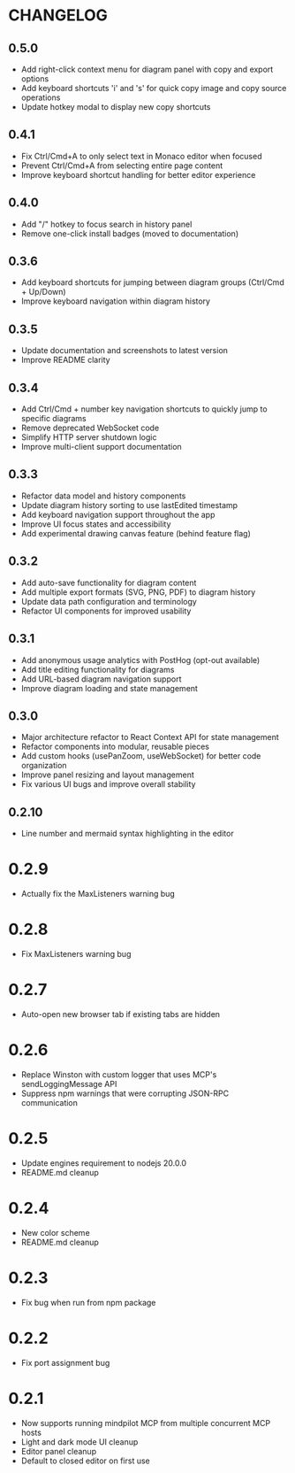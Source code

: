 # CHANGELOG

## 0.5.0
- Add right-click context menu for diagram panel with copy and export options
- Add keyboard shortcuts 'i' and 's' for quick copy image and copy source operations
- Update hotkey modal to display new copy shortcuts

## 0.4.1
- Fix Ctrl/Cmd+A to only select text in Monaco editor when focused
- Prevent Ctrl/Cmd+A from selecting entire page content
- Improve keyboard shortcut handling for better editor experience

## 0.4.0
- Add "/" hotkey to focus search in history panel
- Remove one-click install badges (moved to documentation)

## 0.3.6
- Add keyboard shortcuts for jumping between diagram groups (Ctrl/Cmd + Up/Down)
- Improve keyboard navigation within diagram history

## 0.3.5
- Update documentation and screenshots to latest version
- Improve README clarity

## 0.3.4
- Add Ctrl/Cmd + number key navigation shortcuts to quickly jump to specific diagrams
- Remove deprecated WebSocket code
- Simplify HTTP server shutdown logic
- Improve multi-client support documentation

## 0.3.3
- Refactor data model and history components
- Update diagram history sorting to use lastEdited timestamp
- Add keyboard navigation support throughout the app
- Improve UI focus states and accessibility
- Add experimental drawing canvas feature (behind feature flag)

## 0.3.2
- Add auto-save functionality for diagram content
- Add multiple export formats (SVG, PNG, PDF) to diagram history
- Update data path configuration and terminology
- Refactor UI components for improved usability

## 0.3.1
- Add anonymous usage analytics with PostHog (opt-out available)
- Add title editing functionality for diagrams
- Add URL-based diagram navigation support
- Improve diagram loading and state management

## 0.3.0
- Major architecture refactor to React Context API for state management
- Refactor components into modular, reusable pieces
- Add custom hooks (usePanZoom, useWebSocket) for better code organization
- Improve panel resizing and layout management
- Fix various UI bugs and improve overall stability

## 0.2.10
- Line number and mermaid syntax highlighting in the editor

# 0.2.9
- Actually fix the MaxListeners warning bug

# 0.2.8
- Fix MaxListeners warning bug

# 0.2.7
- Auto-open new browser tab if existing tabs are hidden

# 0.2.6
- Replace Winston with custom logger that uses MCP's sendLoggingMessage API
- Suppress npm warnings that were corrupting JSON-RPC communication

# 0.2.5
- Update engines requirement to nodejs 20.0.0
- README.md cleanup

# 0.2.4
- New color scheme
- README.md cleanup

# 0.2.3
- Fix bug when run from npm package

# 0.2.2
- Fix port assignment bug

# 0.2.1
- Now supports running mindpilot MCP from multiple concurrent MCP hosts
- Light and dark mode UI cleanup
- Editor panel cleanup
- Default to closed editor on first use
